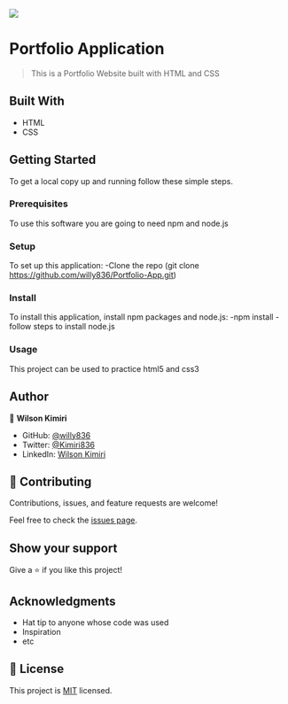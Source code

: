 ![](https://img.shields.io/badge/Microverse-blueviolet)

# Portfolio Application

> This is a Portfolio Website built with HTML and CSS


## Built With

- HTML
- CSS

## Getting Started
To get a local copy up and running follow these simple steps.

### Prerequisites
To use this software you are going to need npm and node.js


### Setup
To set up this application:
    -Clone the repo (git clone https://github.com/willy836/Portfolio-App.git)
    

### Install
To install this application, install npm packages and node.js:
    -npm install
    -follow steps to install node.js

### Usage
This project can be used to practice html5 and css3

## Author

👤 **Wilson Kimiri**

- GitHub: [@willy836](https://github.com/willy836)
- Twitter: [@Kimiri836](https://twitter.com/Kimiri836)
- LinkedIn: [Wilson Kimiri](https://www.linkedin.com/in/wilson-kimiri-420396235/)


## 🤝 Contributing

Contributions, issues, and feature requests are welcome!

Feel free to check the [issues page](https://github.com/willy836/Portfolio-App/issues).

## Show your support

Give a ⭐️ if you like this project!

## Acknowledgments

- Hat tip to anyone whose code was used
- Inspiration
- etc

## 📝 License

This project is [MIT](./LICENSE) licensed.
